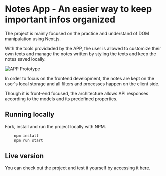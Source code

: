 # Notes App - An easier way to keep important infos organized

The project is mainly focused on the practice and understand of DOM manipulation using Next.js.

With the tools providaded by the APP, the user is allowed to customize their own texts and manage the notes written by styling the texts and keep the notes saved locally.

![APP Prototype](https://via.placeholder.com/468x300?text=App+Screenshot+Here)

In order to focus on the frontend development, the notes are kept on the user's local storage and all filters and processes happen on the client side.

Though it is front-end focused, the architecture allows API responses according to the models and its predefined properties.

## Running locally

Fork, install and run the project locally with NPM.

```bash
    npm install
    npm run start
```

## Live version

You can check out the project and test it yourself by accessing it [here](vercel.link).
